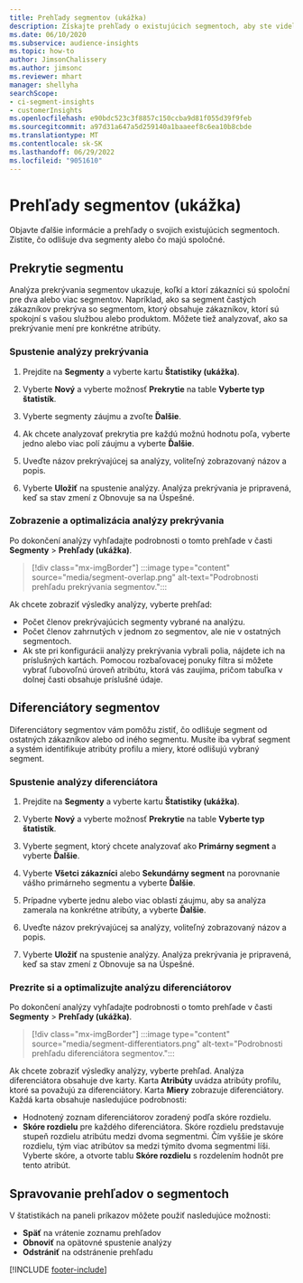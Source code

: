 ```yaml
---
title: Prehľady segmentov (ukážka)
description: Získajte prehľady o existujúcich segmentoch, aby ste videli rozdiely a spoločné črty.
ms.date: 06/10/2020
ms.subservice: audience-insights
ms.topic: how-to
author: JimsonChalissery
ms.author: jimsonc
ms.reviewer: mhart
manager: shellyha
searchScope:
- ci-segment-insights
- customerInsights
ms.openlocfilehash: e90bdc523c3f8857c150ccba9d81f055d39f9feb
ms.sourcegitcommit: a97d31a647a5d259140a1baaeef8c6ea10b8cbde
ms.translationtype: MT
ms.contentlocale: sk-SK
ms.lasthandoff: 06/29/2022
ms.locfileid: "9051610"
---
```

# <a name="segment-insights-preview"></a>Prehľady segmentov (ukážka)

Objavte ďalšie informácie a prehľady o svojich existujúcich segmentoch. Zistite, čo odlišuje dva segmenty alebo čo majú spoločné.

## <a name="segment-overlap"></a>Prekrytie segmentu

Analýza prekrývania segmentov ukazuje, koľkí a ktorí zákazníci sú spoloční pre dva alebo viac segmentov. Napríklad, ako sa segment častých zákazníkov prekrýva so segmentom, ktorý obsahuje zákazníkov, ktorí sú spokojní s vašou službou alebo produktom.
Môžete tiež analyzovať, ako sa prekrývanie mení pre konkrétne atribúty.

### <a name="run-an-overlap-analysis"></a>Spustenie analýzy prekrývania

1. Prejdite na **Segmenty** a vyberte kartu **Štatistiky (ukážka)**.

1. Vyberte **Nový** a vyberte možnosť **Prekrytie** na table **Vyberte typ štatistík**.

1. Vyberte segmenty záujmu a zvoľte **Ďalšie**.

1. Ak chcete analyzovať prekrytia pre každú možnú hodnotu poľa, vyberte jedno alebo viac polí záujmu a vyberte **Ďalšie**.

1. Uveďte názov prekrývajúcej sa analýzy, voliteľný zobrazovaný názov a popis.

1. Vyberte **Uložiť** na spustenie analýzy. Analýza prekrývania je pripravená, keď sa stav zmení z Obnovuje sa na Úspešné.

### <a name="view-and-optimize-an-overlap-analysis"></a>Zobrazenie a optimalizácia analýzy prekrývania

Po dokončení analýzy vyhľadajte podrobnosti o tomto prehľade v časti **Segmenty** > **Prehľady (ukážka)**.

> [!div class="mx-imgBorder"]
> :::image type="content" source="media/segment-overlap.png" alt-text="Podrobnosti prehľadu prekrývania segmentov.":::

Ak chcete zobraziť výsledky analýzy, vyberte prehľad:

- Počet členov prekrývajúcich segmenty vybrané na analýzu.
- Počet členov zahrnutých v jednom zo segmentov, ale nie v ostatných segmentoch.
- Ak ste pri konfigurácii analýzy prekrývania vybrali polia, nájdete ich na príslušných kartách. Pomocou rozbaľovacej ponuky filtra si môžete vybrať ľubovoľnú úroveň atribútu, ktorá vás zaujíma, pričom tabuľka v dolnej časti obsahuje príslušné údaje.

## <a name="segment-differentiators"></a>Diferenciátory segmentov

Diferenciátory segmentov vám pomôžu zistiť, čo odlišuje segment od ostatných zákazníkov alebo od iného segmentu. Musíte iba vybrať segment a systém identifikuje atribúty profilu a miery, ktoré odlišujú vybraný segment.

### <a name="run-a-differentiator-analysis"></a>Spustenie analýzy diferenciátora

1. Prejdite na **Segmenty** a vyberte kartu **Štatistiky (ukážka)**.

1. Vyberte **Nový** a vyberte možnosť **Prekrytie** na table **Vyberte typ štatistík**.

1. Vyberte segment, ktorý chcete analyzovať ako **Primárny segment** a vyberte **Ďalšie**.

1. Vyberte **Všetci zákazníci** alebo **Sekundárny segment** na porovnanie vášho primárneho segmentu a vyberte **Ďalšie**.

1. Prípadne vyberte jednu alebo viac oblastí záujmu, aby sa analýza zamerala na konkrétne atribúty, a vyberte **Ďalšie**.

1. Uveďte názov prekrývajúcej sa analýzy, voliteľný zobrazovaný názov a popis.

1. Vyberte **Uložiť** na spustenie analýzy. Analýza prekrývania je pripravená, keď sa stav zmení z Obnovuje sa na Úspešné.

### <a name="view-and-optimize-a-differentiators-analysis"></a>Prezrite si a optimalizujte analýzu diferenciátorov

Po dokončení analýzy vyhľadajte podrobnosti o tomto prehľade v časti **Segmenty** > **Prehľady (ukážka)**.

> [!div class="mx-imgBorder"]
> :::image type="content" source="media/segment-differentiators.png" alt-text="Podrobnosti prehľadu diferenciátora segmentov.":::

Ak chcete zobraziť výsledky analýzy, vyberte prehľad. Analýza diferenciátora obsahuje dve karty. Karta **Atribúty** uvádza atribúty profilu, ktoré sa považujú za diferenciátory. Karta **Miery** zobrazuje diferenciátory. Každá karta obsahuje nasledujúce podrobnosti:

- Hodnotený zoznam diferenciátorov zoradený podľa skóre rozdielu.
- **Skóre rozdielu** pre každého diferenciátora. Skóre rozdielu predstavuje stupeň rozdielu atribútu medzi dvoma segmentmi. Čím vyššie je skóre rozdielu, tým viac atribútov sa medzi týmito dvoma segmentmi líši. Vyberte skóre, a otvorte tablu **Skóre rozdielu** s rozdelením hodnôt pre tento atribút.

## <a name="manage-segment-insights"></a>Spravovanie prehľadov o segmentoch

V štatistikách na paneli príkazov môžete použiť nasledujúce možnosti:

- **Späť** na vrátenie zoznamu prehľadov
- **Obnoviť** na opätovné spustenie analýzy
- **Odstrániť** na odstránenie prehľadu


[!INCLUDE [footer-include](includes/footer-banner.md)]
